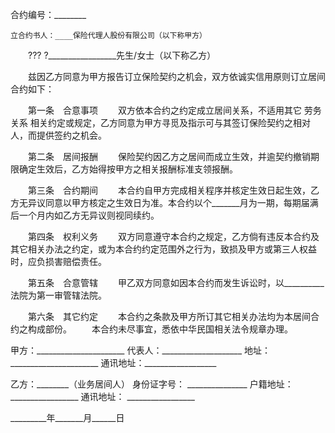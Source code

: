 
 


 


合约编号：________


    立合约书人：____保险代理人股份有限公司（以下称甲方）
　　???    ?_________________先生/女士（以下称乙方）


　　兹因乙方同意为甲方报告订立保险契约之机会，双方依诚实信用原则订立居间合约如下：


　　第一条　合意事项
　　双方依本合约之约定成立居间关系，不适用其它
劳务关系
相关约定或规定，乙方同意为甲方寻觅及指示可与其签订保险契约之相对人，而提供签约之机会。


　　第二条　居间报酬
　　保险契约因乙方之居间而成立生效，并逾契约撤销期限确定生效后，乙方始得按甲方之相关报酬标准支领报酬。


　　第三条　合约期间
　　本合约自甲方完成相关程序并核定生效日起生效，乙方无异议同意以甲方核定之生效日为准。本合约以个_______月为一期，每期届满后一个月内如乙方无异议则视同续约。


　　第四条　权利义务
　　双方同意遵守本合约之规定，乙方倘有违反本合约及其它相关办法之约定，或为本合约约定范围外之行为，致损及甲方或第三人权益时，应负损害赔偿责任。


　　第五条　合意管辖
　　甲乙双方同意如因本合约而发生诉讼时，以__________法院为第一审管辖法院。


　　第六条　其它约定
　　本合约之条款及甲方所订其它相关办法均为本居间合约之构成部份。
　　本合约未尽事宜，悉依中华民国相关法令规章办理。



甲方：______________________
代表人：____________________
地址：______________________
通讯地址：__________________


乙方：________（业务居间人）
身份证字号： _______________
户籍地址： _________________
通讯地址： _________________


_________年_______月______日

 


 

 
 
 
 
 
  


  
 

  


  


  
 
 
 
 

